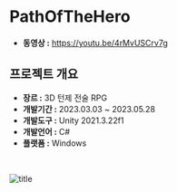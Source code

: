 # PathOfTheHero

- **동영상 :** https://youtu.be/4rMvUSCrv7g </br>

## 프로젝트 개요

- **장르 :** 3D 턴제 전술 RPG </br>
- **개발기간 :** 2023.03.03 ~ 2023.05.28 </br>
- **개발도구 :** Unity 2021.3.22f1 </br>
- **개발언어 :** C# </br>
- **플랫폼 :** Windows </br>
</br>

![title](https://github.com/A6ly/PathOfTheHero/assets/32415358/e5644da5-2907-44b2-83ef-136d89252643)</br>
